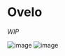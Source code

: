 # Ovelo

*WIP*

![image](https://github.com/user-attachments/assets/cf2fab18-6e2c-43f8-a291-994e0e31df93)
![image](https://github.com/user-attachments/assets/867043a4-551e-4c85-aa4f-c7b9e08a4d92)
